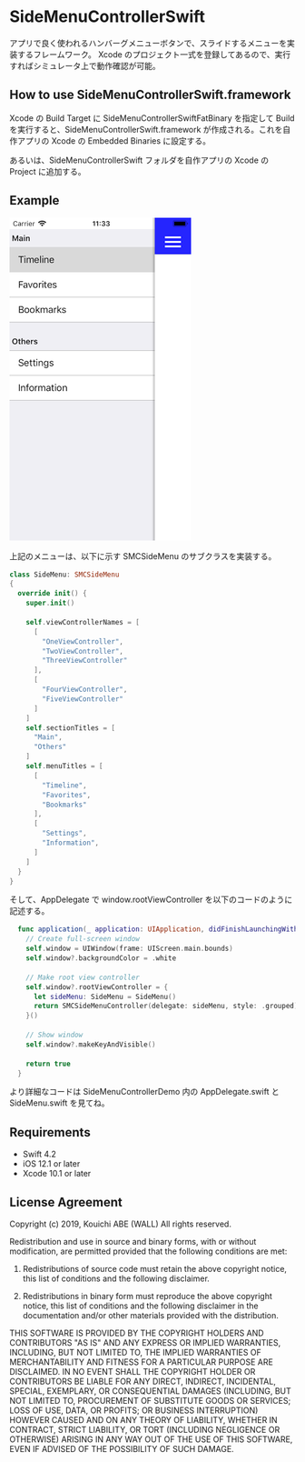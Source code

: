 # SideMenuControllerSwift

アプリで良く使われるハンバーグメニューボタンで、スライドするメニューを実装するフレームワーク。
Xcode のプロジェクト一式を登録してあるので、実行すればシミュレータ上で動作確認が可能。


## How to use SideMenuControllerSwift.framework

Xcode の Build Target に SideMenuControllerSwiftFatBinary を指定して Build を実行すると、SideMenuControllerSwift.framework が作成される。これを自作アプリの Xcode の Embedded Binaries に設定する。

あるいは、SideMenuControllerSwift フォルダを自作アプリの Xcode の Project に追加する。


## Example

![メニュー例](screenshot.png "Screenshot")

上記のメニューは、以下に示す SMCSideMenu のサブクラスを実装する。

```SideMenu.swift
class SideMenu: SMCSideMenu
{
  override init() {
    super.init()

    self.viewControllerNames = [
      [
        "OneViewController",
        "TwoViewController",
        "ThreeViewController"
      ],
      [
        "FourViewController",
        "FiveViewController"
      ]
    ]
    self.sectionTitles = [
      "Main",
      "Others"
    ]
    self.menuTitles = [
      [
        "Timeline",
        "Favorites",
        "Bookmarks"
      ],
      [
        "Settings",
        "Information",
      ]
    ]
  }
}
```

そして、AppDelegate で window.rootViewController を以下のコードのように記述する。

```AppDelegate.swift
  func application(_ application: UIApplication, didFinishLaunchingWithOptions launchOptions: [UIApplication.LaunchOptionsKey: Any]?) -> Bool {
    // Create full-screen window
    self.window = UIWindow(frame: UIScreen.main.bounds)
    self.window?.backgroundColor = .white

    // Make root view controller
    self.window?.rootViewController = {
      let sideMenu: SideMenu = SideMenu()
      return SMCSideMenuController(delegate: sideMenu, style: .grouped)
    }()

    // Show window
    self.window?.makeKeyAndVisible()

    return true
  }
```

より詳細なコードは SideMenuControllerDemo 内の AppDelegate.swift と SideMenu.swift を見てね。


## Requirements

 - Swift 4.2
 - iOS 12.1 or later
 - Xcode 10.1 or later


## License Agreement

Copyright (c) 2019, Kouichi ABE (WALL) All rights reserved.

Redistribution and use in source and binary forms, with or without
modification, are permitted provided that the following conditions are met:

 1. Redistributions of source code must retain the above copyright notice,
    this list of conditions and the following disclaimer.

 2. Redistributions in binary form must reproduce the above copyright notice,
    this list of conditions and the following disclaimer in the documentation
    and/or other materials provided with the distribution.

THIS SOFTWARE IS PROVIDED BY THE COPYRIGHT HOLDERS AND CONTRIBUTORS "AS IS"
AND ANY EXPRESS OR IMPLIED WARRANTIES, INCLUDING, BUT NOT LIMITED TO, THE
IMPLIED WARRANTIES OF MERCHANTABILITY AND FITNESS FOR A PARTICULAR PURPOSE ARE
DISCLAIMED. IN NO EVENT SHALL THE COPYRIGHT HOLDER OR CONTRIBUTORS BE LIABLE
FOR ANY DIRECT, INDIRECT, INCIDENTAL, SPECIAL, EXEMPLARY, OR CONSEQUENTIAL
DAMAGES (INCLUDING, BUT NOT LIMITED TO, PROCUREMENT OF SUBSTITUTE GOODS OR
SERVICES; LOSS OF USE, DATA, OR PROFITS; OR BUSINESS INTERRUPTION) HOWEVER
CAUSED AND ON ANY THEORY OF LIABILITY, WHETHER IN CONTRACT, STRICT LIABILITY,
OR TORT (INCLUDING NEGLIGENCE OR OTHERWISE) ARISING IN ANY WAY OUT OF THE USE
OF THIS SOFTWARE, EVEN IF ADVISED OF THE POSSIBILITY OF SUCH DAMAGE.

